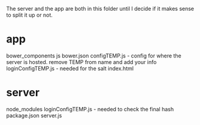 The server and the app are both in this folder until I decide if it makes sense to split it up or not.

app
===
bower_components
js
bower.json
configTEMP.js - config for where the server is hosted. remove TEMP from name and add your info
loginConfigTEMP.js - needed for the salt
index.html

server
===
node_modules
loginConfigTEMP.js - needed to check the final hash
package.json
server.js